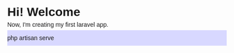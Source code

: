 <style>
    *{
        font-family: sans-serif;
        margin: 0;
        padding: 0;
    }
    p{
        margin: 5px 0px;
    }
    kdb{
        display: block;
        background-color: rgb(216, 216, 255);
        padding: 10px 0px;
    }
</style>
<h1>Hi! Welcome</h1>
<p>Now, I'm creating my first laravel app.</p>
<kdb>php artisan serve</kdb>